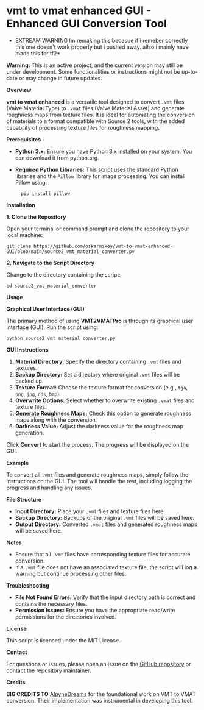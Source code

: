 # vmt to vmat enhanced GUI - Enhanced GUI Conversion Tool

* EXTREAM WARNING Im remaking this becasue if i remeber correctly this one doesn't work properly but i pushed away. allso i mainly have made this for tf2*


**Warning:** This is an active project, and the current version may still be under development. Some functionalities or instructions might not be up-to-date or may change in future updates.

**Overview**

**vmt to vmat enhanced** is a versatile tool designed to convert `.vmt` files (Valve Material Type) to `.vmat` files (Valve Material Asset) and generate roughness maps from texture files. It is ideal for automating the conversion of materials to a format compatible with Source 2 tools, with the added capability of processing texture files for roughness mapping.

**Prerequisites**

- **Python 3.x:** Ensure you have Python 3.x installed on your system. You can download it from python.org.

- **Required Python Libraries:** This script uses the standard Python libraries and the `Pillow` library for image processing. You can install Pillow using:

		pip install pillow

**Installation**

**1. Clone the Repository**

Open your terminal or command prompt and clone the repository to your local machine:

	git clone https://github.com/oskarmikey/vmt-to-vmat-enhanced-GUI/blob/main/source2_vmt_material_converter.py

**2. Navigate to the Script Directory**

Change to the directory containing the script:

	cd source2_vmt_material_converter

**Usage**

**Graphical User Interface (GUI)**

The primary method of using **VMT2VMATPro** is through its graphical user interface (GUI). Run the script using:

	python source2_vmt_material_converter.py

**GUI Instructions**

1. **Material Directory:** Specify the directory containing `.vmt` files and textures.
2. **Backup Directory:** Set a directory where original `.vmt` files will be backed up.
3. **Texture Format:** Choose the texture format for conversion (e.g., `tga`, `png`, `jpg`, `dds`, `bmp`).
4. **Overwrite Options:** Select whether to overwrite existing `.vmat` files and texture files.
5. **Generate Roughness Maps:** Check this option to generate roughness maps along with the conversion.
6. **Darkness Value:** Adjust the darkness value for the roughness map generation.

Click **Convert** to start the process. The progress will be displayed on the GUI.

**Example**

To convert all `.vmt` files and generate roughness maps, simply follow the instructions on the GUI. The tool will handle the rest, including logging the progress and handling any issues.

**File Structure**

- **Input Directory:** Place your `.vmt` files and texture files here.
- **Backup Directory:** Backups of the original `.vmt` files will be saved here.
- **Output Directory:** Converted `.vmat` files and generated roughness maps will be saved here.

**Notes**

- Ensure that all `.vmt` files have corresponding texture files for accurate conversion.
- If a `.vmt` file does not have an associated texture file, the script will log a warning but continue processing other files.

**Troubleshooting**

- **File Not Found Errors:** Verify that the input directory path is correct and contains the necessary files.
- **Permission Issues:** Ensure you have the appropriate read/write permissions for the directories involved.

**License**

This script is licensed under the MIT License.

**Contact**

For questions or issues, please open an issue on the [GitHub repository](https://github.com/oskarmikey/vmt-to-vmat-enhanced-GUI/issues) or contact the repository maintainer.

**Credits**

**BIG CREDITS TO** [AlpyneDreams](https://github.com/AlpyneDreams/source2utils/blob/master/utils/vmt_to_vmat.py) for the foundational work on VMT to VMAT conversion. Their implementation was instrumental in developing this tool.
